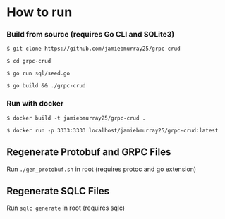 # How to run


### Build from source (requires Go CLI and SQLite3)

`$ git clone https://github.com/jamiebmurray25/grpc-crud`

`$ cd grpc-crud`

`$ go run sql/seed.go`

`$ go build && ./grpc-crud`

### Run with docker

`$ docker build -t jamiebmurray25/grpc-crud .`

`$ docker run -p 3333:3333 localhost/jamiebmurray25/grpc-crud:latest`

## Regenerate Protobuf and GRPC Files
Run `./gen_protobuf.sh` in root (requires protoc and go extension)

## Regenerate SQLC Files
Run `sqlc generate` in root (requires sqlc)
